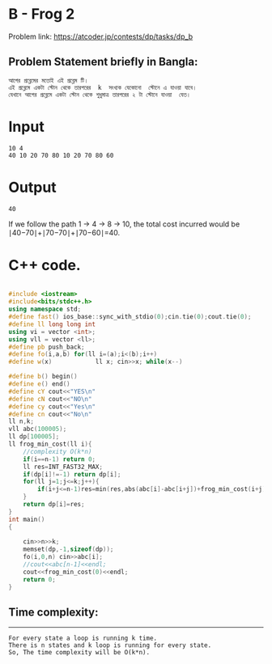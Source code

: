 # B - Frog 2
Problem link:  https://atcoder.jp/contests/dp/tasks/dp_b
## Problem Statement briefly in Bangla:
    আগের প্রব্লেমের মতোই এই প্রব্লেম টি।  
    এই প্রব্লেমে একটা স্টোন থেকে তারপরের  k  সংখ্যক যেকোনো  স্টোনে এ যাওয়া যাবে।
    যেখানে আগের প্রব্লেমে একটা স্টোন থেকে শুধুমাত্র তারপরের ২ টা স্টোনে যাওয়া  যেত। 
# Input
    10 4
    40 10 20 70 80 10 20 70 80 60
# Output
    40
If we follow the path 1 → 4 → 8 → 10, the total cost incurred would be ∣40−70∣+∣70−70∣+∣70−60∣=40.
# C++ code.
```c++
    
#include <iostream>
#include<bits/stdc++.h>
using namespace std;
#define fast() ios_base::sync_with_stdio(0);cin.tie(0);cout.tie(0);
#define ll long long int
using vi = vector <int>;
using vll = vector <ll>;
#define pb push_back;
#define fo(i,a,b) for(ll i=(a);i<(b);i++)
#define w(x)            ll x; cin>>x; while(x--)

#define b() begin()
#define e() end()
#define cY cout<<"YES\n"
#define cN cout<<"NO\n"
#define cy cout<<"Yes\n"
#define cn cout<<"No\n"
ll n,k;
vll abc(100005);
ll dp[100005];
ll frog_min_cost(ll i){
    //complexity O(k*n)
    if(i==n-1) return 0;
    ll res=INT_FAST32_MAX;
    if(dp[i]!=-1) return dp[i];
    for(ll j=1;j<=k;j++){
        if(i+j<=n-1)res=min(res,abs(abc[i]-abc[i+j])+frog_min_cost(i+j)  );
    }
    return dp[i]=res;
}
int main()
{
    
    cin>>n>>k;
    memset(dp,-1,sizeof(dp));
    fo(i,0,n) cin>>abc[i];
    //cout<<abc[n-1]<<endl;
    cout<<frog_min_cost(0)<<endl;
    return 0;
}
```
## Time complexity:
---
    For every state a loop is running k time.
    There is n states and k loop is running for every state.
    So, The time complexity will be O(k*n). 